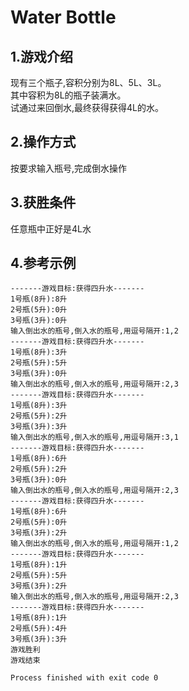 # Water Bottle
## 1.游戏介绍
现有三个瓶子,容积分别为8L、5L、3L。<br>
其中容积为8L的瓶子装满水。<br>
试通过来回倒水,最终获得获得4L的水。
## 2.操作方式
按要求输入瓶号,完成倒水操作
## 3.获胜条件
任意瓶中正好是4L水
## 4.参考示例
```text
-------游戏目标:获得四升水-------
1号瓶(8升):8升
2号瓶(5升):0升
3号瓶(3升):0升
输入倒出水的瓶号,倒入水的瓶号,用逗号隔开:1,2
-------游戏目标:获得四升水-------
1号瓶(8升):3升
2号瓶(5升):5升
3号瓶(3升):0升
输入倒出水的瓶号,倒入水的瓶号,用逗号隔开:2,3
-------游戏目标:获得四升水-------
1号瓶(8升):3升
2号瓶(5升):2升
3号瓶(3升):3升
输入倒出水的瓶号,倒入水的瓶号,用逗号隔开:3,1
-------游戏目标:获得四升水-------
1号瓶(8升):6升
2号瓶(5升):2升
3号瓶(3升):0升
输入倒出水的瓶号,倒入水的瓶号,用逗号隔开:2,3
-------游戏目标:获得四升水-------
1号瓶(8升):6升
2号瓶(5升):0升
3号瓶(3升):2升
输入倒出水的瓶号,倒入水的瓶号,用逗号隔开:1,2
-------游戏目标:获得四升水-------
1号瓶(8升):1升
2号瓶(5升):5升
3号瓶(3升):2升
输入倒出水的瓶号,倒入水的瓶号,用逗号隔开:2,3
-------游戏目标:获得四升水-------
1号瓶(8升):1升
2号瓶(5升):4升
3号瓶(3升):3升
游戏胜利
游戏结束

Process finished with exit code 0

```
